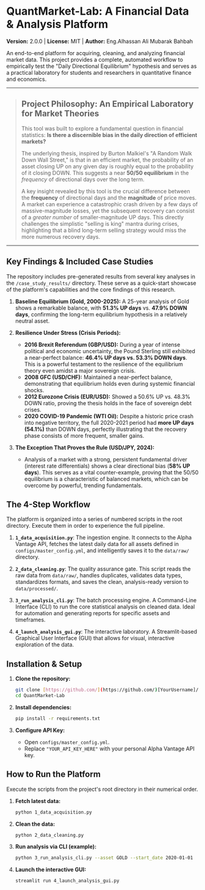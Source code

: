 # QuantMarket-Lab: A Financial Data & Analysis Platform

**Version:** 2.0.0 | **License:** MIT | **Author:** Eng.Alhassan Ali Mubarak Bahbah

An end-to-end platform for acquiring, cleaning, and analyzing financial market data. This project provides a complete, automated workflow to empirically test the "Daily Directional Equilibrium" hypothesis and serves as a practical laboratory for students and researchers in quantitative finance and economics.

---

> ## Project Philosophy: An Empirical Laboratory for Market Theories
>
> This tool was built to explore a fundamental question in financial statistics: **Is there a discernible bias in the daily direction of efficient markets?**
>
> The underlying thesis, inspired by Burton Malkiel's "A Random Walk Down Wall Street," is that in an efficient market, the probability of an asset closing UP on any given day is roughly equal to the probability of it closing DOWN. This suggests a near **50/50 equilibrium** in the _frequency_ of directional days over the long term.
>
> A key insight revealed by this tool is the crucial difference between the **frequency** of directional days and the **magnitude** of price moves. A market can experience a catastrophic crash driven by a few days of massive-magnitude losses, yet the subsequent recovery can consist of a _greater number_ of smaller-magnitude UP days. This directly challenges the simplistic "selling is king" mantra during crises, highlighting that a blind long-term selling strategy would miss the more numerous recovery days.

---

## Key Findings & Included Case Studies

The repository includes pre-generated results from several key analyses in the `/case_study_results/` directory. These serve as a quick-start showcase of the platform's capabilities and the core findings of this research.

1.  **Baseline Equilibrium (Gold, 2000-2025):** A 25-year analysis of Gold shows a remarkable balance, with **51.3% UP days** vs. **47.9% DOWN days**, confirming the long-term equilibrium hypothesis in a relatively neutral asset.

2.  **Resilience Under Stress (Crisis Periods):**

    - **2016 Brexit Referendum (GBP/USD):** During a year of intense political and economic uncertainty, the Pound Sterling still exhibited a near-perfect balance: **46.4% UP days vs. 53.3% DOWN days**. This is a powerful testament to the resilience of the equilibrium theory even amidst a major sovereign crisis.
    - **2008 GFC (USD/CHF):** Maintained a near-perfect balance, demonstrating that equilibrium holds even during systemic financial shocks.
    - **2012 Eurozone Crisis (EUR/USD):** Showed a 50.6% UP vs. 48.3% DOWN ratio, proving the thesis holds in the face of sovereign debt crises.
    - **2020 COVID-19 Pandemic (WTI Oil):** Despite a historic price crash into negative territory, the full 2020-2021 period had **more UP days (54.1%)** than DOWN days, perfectly illustrating that the recovery phase consists of more frequent, smaller gains.

3.  **The Exception That Proves the Rule (USD/JPY, 2024):**
    - Analysis of a market with a strong, persistent fundamental driver (interest rate differentials) shows a clear directional bias (**58% UP days**). This serves as a vital counter-example, proving that the 50/50 equilibrium is a characteristic of balanced markets, which can be overcome by powerful, trending fundamentals.

## The 4-Step Workflow

The platform is organized into a series of numbered scripts in the root directory. Execute them in order to experience the full pipeline.

1.  **`1_data_acquisition.py`**: The ingestion engine. It connects to the Alpha Vantage API, fetches the latest daily data for all assets defined in `configs/master_config.yml`, and intelligently saves it to the `data/raw/` directory.

2.  **`2_data_cleaning.py`**: The quality assurance gate. This script reads the raw data from `data/raw/`, handles duplicates, validates data types, standardizes formats, and saves the clean, analysis-ready version to `data/processed/`.

3.  **`3_run_analysis_cli.py`**: The batch processing engine. A Command-Line Interface (CLI) to run the core statistical analysis on cleaned data. Ideal for automation and generating reports for specific assets and timeframes.

4.  **`4_launch_analysis_gui.py`**: The interactive laboratory. A Streamlit-based Graphical User Interface (GUI) that allows for visual, interactive exploration of the data.

## Installation & Setup

1.  **Clone the repository:**

    ```bash
    git clone [https://github.com/](https://github.com/)[YourUsername]/QuantMarket-Lab.git
    cd QuantMarket-Lab
    ```

2.  **Install dependencies:**

    ```bash
    pip install -r requirements.txt
    ```

3.  **Configure API Key:**
    - Open `configs/master_config.yml`.
    - Replace `"YOUR_API_KEY_HERE"` with your personal Alpha Vantage API key.

## How to Run the Platform

Execute the scripts from the project's root directory in their numerical order.

1.  **Fetch latest data:**
    ```bash
    python 1_data_acquisition.py
    ```
2.  **Clean the data:**
    ```bash
    python 2_data_cleaning.py
    ```
3.  **Run analysis via CLI (example):**
    ```bash
    python 3_run_analysis_cli.py --asset GOLD --start_date 2020-01-01
    ```
4.  **Launch the interactive GUI:**
    ```bash
    streamlit run 4_launch_analysis_gui.py
    ```
